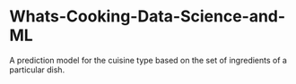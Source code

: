 # Whats-Cooking-Data-Science-and-ML
A prediction model for the cuisine type based on the set of ingredients of a particular dish.
